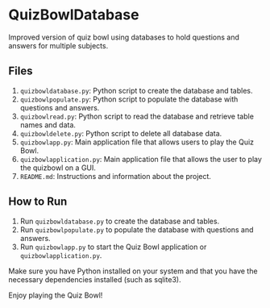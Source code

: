 # QuizBowlDatabase
Improved version of quiz bowl using databases to hold questions and answers for multiple subjects.
## Files

1. `quizbowldatabase.py`: Python script to create the database and tables.
2. `quizbowlpopulate.py`: Python script to populate the database with questions and answers.
3. `quizbowlread.py`: Python script to read the database and retrieve table names and data.
4. `quizbowldelete.py`: Python script to delete all database data.
5. `quizbowlapp.py`: Main application file that allows users to play the Quiz Bowl.
6. `quizbowlapplication.py`: Main application file that allows the user to play the quizbowl on a GUI.
7. `README.md`: Instructions and information about the project.

## How to Run

1. Run `quizbowldatabase.py` to create the database and tables.
2. Run `quizbowlpopulate.py` to populate the database with questions and answers.
3. Run `quizbowlapp.py` to start the Quiz Bowl application or `quizbowlapplication.py`.

Make sure you have Python installed on your system and that you have the necessary dependencies installed (such as sqlite3).

Enjoy playing the Quiz Bowl!
